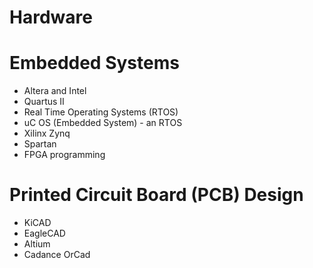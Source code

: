 # Hardware

# Embedded Systems

- Altera and Intel
- Quartus  II
- Real Time Operating Systems (RTOS)
- uC OS (Embedded System) - an RTOS
- Xilinx Zynq
- Spartan
- FPGA programming

# Printed Circuit Board (PCB) Design
- KiCAD
- EagleCAD
- Altium
- Cadance OrCad

